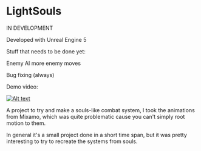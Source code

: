 # LightSouls

IN DEVELOPMENT

Developed with Unreal Engine 5

Stuff that needs to be done yet:

Enemy AI more enemy moves

Bug fixing (always)

Demo video:

[![Alt text](https://img.youtube.com/vi/1aag2mf74LY/0.jpg)](https://youtu.be/1aag2mf74LY)

A project to try and make a souls-like combat system, I took the animations from Mixamo, which was quite problematic cause you can't simply root motion to them.

In general it's a small project done in a short time span, but it was pretty interesting to try to recreate the systems from souls.
